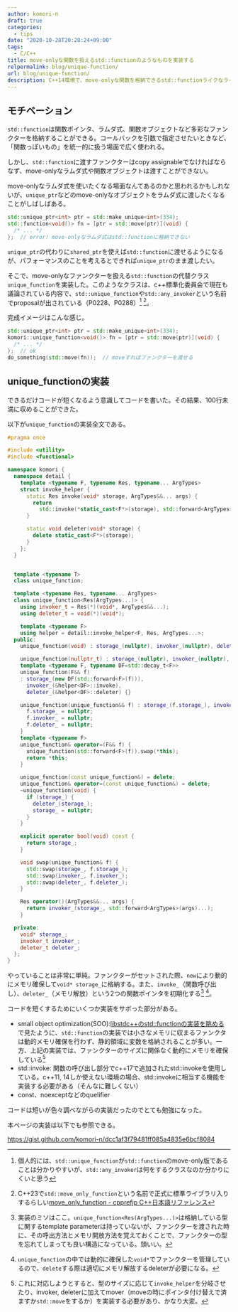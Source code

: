```yaml
---
author: komori-n
draft: true
categories:
  - tips
date: "2020-10-28T20:28:24+09:00"
tags:
  - C/C++
title: move-onlyな関数を扱えるstd::functionのようなものを実装する
relpermalink: blog/unique-function/
url: blog/unique-function/
description: C++14環境で、move-onlyな関数を格納できるstd::functionライクなライブラリを実装した
---
```


## モチベーション

`std::function`は関数ポインタ、ラムダ式、関数オブジェクトなど多彩なファンクターを格納することができる。コールバックを引数で指定させたいときなど、「関数っぽいもの」を統一的に扱う場面で広く使われる。

しかし、`std::function`に渡すファンクターはcopy assignableでなければならなず、move-onlyなラムダ式や関数オブジェクトは渡すことができない。

move-onlyなラムダ式を使いたくなる場面なんてあるのかと思われるかもしれないが、`unique_ptr`などのmove-onlyなオブジェクトをラムダ式に渡したくなることがしばしばある。

```cpp
std::unique_ptr<int> ptr = std::make_unique<int>(334);
std::function<void()> fn = [ptr = std::move(ptr)](void) {
  /* ... */
};  // error! move-onlyなラムダ式はstd::functionに格納できない
```

`unique_ptr`の代わりに`shared_ptr`を使えば`std::function`に渡せるようになるが、パフォーマンスのことを考えるとできれば`unique_ptr`のまま渡したい。

そこで、move-onlyなファンクターを扱える`std::function`の代替クラス`unique_function`を実装した。このようなクラスは、c++標準化委員会で現在も議論されている内容で、`std::unique_function`や`std::any_invoker`という名前でproposalが出されている（P0228、P0288）[^1] [^2]。

[^1]: 個人的には、`std::unique_function`が`std::function`のmove-only版であることは分かりやすいが、`std::any_invoker`は何をするクラスなのか分かりにくいと思う
[^2]: C++23で`std::move_only_function`という名前で正式に標準ライブラリ入りするらしい[move_only_function - cpprefjp C++日本語リファレンス](https://cpprefjp.github.io/reference/functional/move_only_function.html)

完成イメージはこんな感じ。

```cpp
std::unique_ptr<int> ptr = std::make_unique<int>(334);
komori::unique_function<void()> fn = [ptr = std::move(ptr)](void) {
  /* ... */
};  // ok
do_something(std::move(fn));  // moveすればファンクターを渡せる
```

## unique_functionの実装

できるだけコードが短くなるよう意識してコードを書いた。その結果、100行未満に収めることができた。

以下が`unique_function`の実装全文である。

```cpp
#pragma once

#include <utility>
#include <functional>

namespace komori {
  namespace detail {
    template <typename F, typename Res, typename... ArgTypes>
    struct invoke_helper {
      static Res invoke(void* storage, ArgTypes&&... args) {
        return
          std::invoke(*static_cast<F*>(storage), std::forward<ArgTypes>(args)...);
      }

      static void deleter(void* storage) {
        delete static_cast<F*>(storage);
      }
    };
  }


  template <typename T>
  class unique_function;

  template <typename Res, typename... ArgTypes>
  class unique_function<Res(ArgTypes...)> {
    using invoker_t = Res(*)(void*, ArgTypes&&...);
    using deleter_t = void(*)(void*);

    template <typename F>
    using helper = detail::invoke_helper<F, Res, ArgTypes...>;
  public:
    unique_function(void) : storage_(nullptr), invoker_(nullptr), deleter_(nullptr) {}

    unique_function(nullptr_t) : storage_(nullptr), invoker_(nullptr), deleter_(nullptr) {}
    template <typename F, typename DF=std::decay_t<F>>
    unique_function(F&& f)
    : storage_(new DF(std::forward<F>(f))),
      invoker_(&helper<DF>::invoke),
      deleter_(&helper<DF>::deleter) {}

    unique_function(unique_function&& f) : storage_(f.storage_), invoker_(f.invoker_), deleter_(f.deleter_) {
      f.storage_ = nullptr;
      f.invoker_ = nullptr;
      f.deleter_ = nullptr;
    }
    template <typename F>
    unique_function& operator=(F&& f) {
      unique_function(std::forward<F>(f)).swap(*this);
      return *this;
    }

    unique_function(const unique_function&) = delete;
    unique_function& operator=(const unique_function&) = delete;
    ~unique_function(void) {
      if (storage_) {
        deleter_(storage_);
        storage_ = nullptr;
      }
    }

    explicit operator bool(void) const {
      return storage_;
    }

    void swap(unique_function& f) {
      std::swap(storage_, f.storage_);
      std::swap(invoker_, f.invoker_);
      std::swap(deleter_, f.deleter_);
    }

    Res operator()(ArgTypes&&... args) {
      return invoker_(storage_, std::forward<ArgTypes>(args)...);
    }

  private:
    void* storage_;
    invoker_t invoker_;
    deleter_t deleter_;
  };
}
```

やっていることは非常に単純。ファンクターがセットされた際、`new`により動的にメモリ確保して`void* storage_`に格納する。また、`invoke_`（関数呼び出し）、`deleter_`（メモリ解放）という2つの関数ポインタを初期化する[^3] [^4]。

[^3]: 実装のミソはここ。`unique_function<Res(ArgTypes...)>`は格納している型に関するtemplate parameterは持っていないが、ファンクターを渡された時に、その呼出方法とメモリ開放方法を覚えておくことで、ファンクターの型を忘れてしまっても良い構造になっている。頭いい。
[^4]: `unique_function`の中では動的に確保した`void*`でファンクターを管理しているので、`delete`する際は適切にメモリ解放するdeleterが必要になる。

コードを短くするためにいくつか実装をサボった部分がある。

- small object optimization(SOO):[libstdc++のstd::functionの実装を眺める](/blog/libstd-function-impl/) で見たように、`std::function`の実装では小さなメモリに収まるファンクタは動的メモリ確保を行わず、静的領域に変数を格納されることが多い。一方、上記の実装では、ファンクターのサイズに関係なく動的にメモリを確保している[^5]
- std::invoke: 関数の呼び出し部分でc++17で追加されたstd::invokeを使用している。c++11, 14しか使えない環境の場合、std::invokeに相当する機能を実装する必要がある（そんなに難しくない）
- const、noexceptなどのquelifier

[^5]: これに対応しようとすると、型のサイズに応じて`invoke_helper`を分岐させたり、invoker, deleterに加えてmover（moveの時にポインタ付け替えで済ますか`std::move`をするか）を実装する必要があり、かなり大変。

コードは短いが色々調べながらの実装だったのでとても勉強になった。

本ページの実装は以下でも参照できる。

<https://gist.github.com/komori-n/dcc1af3f79481ff085a4835e6bcf8084>
